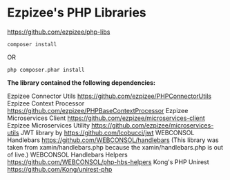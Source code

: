 # Ezpizee's PHP Libraries

https://github.com/ezpizee/php-libs

```
composer install
```

OR

```
php composer.phar install
```

**The library contained the following dependencies:**

Ezpizee Connector Utils https://github.com/ezpizee/PHPConnectorUtils
Ezpizee Context Processor https://github.com/ezpizee/PHPBaseContextProcessor
Ezpizee Microservices Client https://github.com/ezpizee/microservices-client
Ezpizee Microservices Utility https://github.com/ezpizee/microservices-utils
JWT library by https://github.com/lcobucci/jwt
WEBCONSOL Handlebars https://github.com/WEBCONSOL/handlebars (This library was taken from xamin/handlebars.php because the xamin/handlebars.php is out of live.)
WEBCONSOL Handlebars Helpers https://github.com/WEBCONSOL/php-hbs-helpers
Kong's PHP Unirest https://github.com/Kong/unirest-php